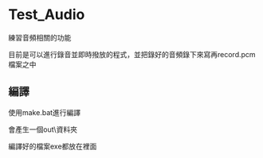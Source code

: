 # Test_Audio

練習音頻相關的功能

目前是可以進行錄音並即時撥放的程式，並把錄好的音頻錄下來寫再record.pcm檔案之中

編譯
--------------------------

使用make.bat進行編譯

會產生一個out\資料夾

編譯好的檔案exe都放在裡面

